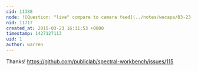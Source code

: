```yaml
---
cid: 11388
node: ![Question: "live" compare to camera feed](../notes/wecapa/03-23-2015/question-live-compare-to-camera-feed)
nid: 11717
created_at: 2015-03-23 16:11:53 +0000
timestamp: 1427127113
uid: 1
author: warren
---
```


Thanks! https://github.com/publiclab/spectral-workbench/issues/115